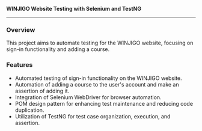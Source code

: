 **WINJIGO Website Testing with Selenium and TestNG**

---

### Overview
This project aims to automate testing for the WINJIGO website, focusing on sign-in functionality and adding a course.

### Features
- Automated testing of sign-in functionality on the WINJIGO website.
- Automation of adding a course to the user's account and make an assertion of adding it.
- Integration of Selenium WebDriver for browser automation.
- POM design pattern for enhancing test maintenance and reducing code duplication.
- Utilization of TestNG for test case organization, execution, and assertion.
